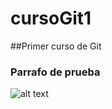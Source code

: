 # cursoGit1
##Primer curso de Git
### Parrafo de prueba
![alt text](https://pm1.narvii.com/6791/47e49905e1c88ab0e274470ca81bf8ca979e7695v2_00.jpg)
